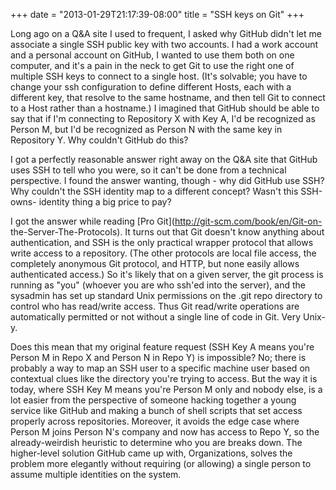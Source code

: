 ﻿+++
date = "2013-01-29T21:17:39-08:00"
title = "SSH keys on Git"
+++



Long ago on a Q&amp;A site I used to frequent, I asked why GitHub didn't let
me associate a single SSH public key with two accounts. I had a work account
and a personal account on GitHub, I wanted to use them both on one computer,
and it's a pain in the neck to get Git to use the right one of multiple SSH
keys to connect to a single host. (It's solvable; you have to change your ssh
configuration to define different Hosts, each with a different key, that
resolve to the same hostname, and then tell Git to connect to a Host rather
than a hostname.) I imagined that GitHub should be able to say that if I'm
connecting to Repository X with Key A, I'd be recognized as Person M, but I'd
be recognized as Person N with the same key in Repository Y. Why couldn't
GitHub do this?

I got a perfectly reasonable answer right away on the Q&amp;A site that GitHub
uses SSH to tell who you were, so it can't be done from a technical
perspective. I found the answer wanting, though - why did GitHub use SSH? Why
couldn't the SSH identity map to a different concept? Wasn't this SSH-owns-
identity thing a big price to pay?

I got the answer while reading [Pro Git](http://git-scm.com/book/en/Git-on-
the-Server-The-Protocols). It turns out that Git doesn't know anything about
authentication, and SSH is the only practical wrapper protocol that allows
write access to a repository. (The other protocols are local file access, the
completely anonymous Git protocol, and HTTP, but none easily allows
authenticated access.) So it's likely that on a given server, the git process
is running as "you" (whoever you are who ssh'ed into the server), and the
sysadmin has set up standard Unix permissions on the .git repo directory to
control who has read/write access. Thus Git read/write operations are
automatically permitted or not without a single line of code in Git. Very
Unix-y.

Does this mean that my original feature request (SSH Key A means you're Person
M in Repo X and Person N in Repo Y) is impossible? No; there is probably a way
to map an SSH user to a specific machine user based on contextual clues like
the directory you're trying to access. But the way it is today, where SSH Key
M means you're Person M only and nobody else, is a lot easier from the
perspective of someone hacking together a young service like GitHub and making
a bunch of shell scripts that set access properly across repositories.
Moreover, it avoids the edge case where Person M joins Person N's company and
now has access to Repo Y, so the already-weirdish heuristic to determine who
you are breaks down. The higher-level solution GitHub came up with,
Organizations, solves the problem more elegantly without requiring (or
allowing) a single person to assume multiple identities on the system.

